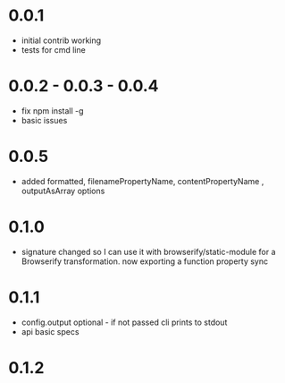 # 0.0.1

 * initial contrib working 
 * tests for cmd line 

# 0.0.2 - 0.0.3 - 0.0.4

 * fix npm install -g
 * basic issues

 # 0.0.5

  * added formatted, filenamePropertyName, contentPropertyName , outputAsArray options

# 0.1.0

 * signature changed so I can use it with browserify/static-module for a Browserify transformation. now exporting a function property sync

# 0.1.1

 * config.output optional - if not passed cli prints to stdout
 * api basic specs

# 0.1.2